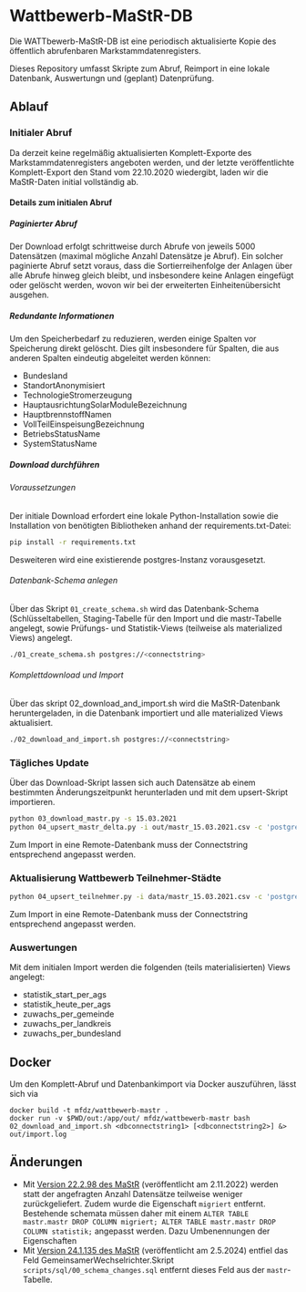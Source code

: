 # Wattbewerb-MaStR-DB

Die WATTbewerb-MaStR-DB ist eine periodisch aktualisierte Kopie des öffentlich abrufenbaren 
Markstammdatenregisters. 

Dieses Repository umfasst Skripte zum Abruf, Reimport in eine lokale Datenbank, Auswertungn und (geplant) Datenprüfung.

## Ablauf

### Initialer Abruf
Da derzeit keine regelmäßig aktualisierten Komplett-Exporte des Markstammdatenregisters angeboten werden, und der letzte veröffentlichte Komplett-Export den Stand vom 22.10.2020 wiedergibt, laden 
wir die MaStR-Daten initial vollständig ab. 

#### Details zum initialen Abruf
##### Paginierter Abruf
Der Download erfolgt schrittweise durch Abrufe von jeweils 5000 Datensätzen (maximal mögliche Anzahl Datensätze je Abruf). Ein solcher paginierte Abruf setzt voraus, dass die Sortierreihenfolge der Anlagen über alle Abrufe hinweg gleich bleibt, und insbesondere keine Anlagen eingefügt oder gelöscht werden, wovon wir bei der erweiterten Einheitenübersicht ausgehen.

##### Redundante Informationen
Um den Speicherbedarf zu reduzieren, werden einige Spalten vor Speicherung direkt gelöscht. 
Dies gilt insbesondere für Spalten, die aus anderen Spalten eindeutig abgeleitet werden können:

* Bundesland
* StandortAnonymisiert
* TechnologieStromerzeugung
* HauptausrichtungSolarModuleBezeichnung 
* HauptbrennstoffNamen
* VollTeilEinspeisungBezeichnung 
* BetriebsStatusName 
* SystemStatusName

##### Download durchführen

###### Voraussetzungen

Der initiale Download erfordert eine lokale Python-Installation sowie die Installation von benötigten Bibliotheken anhand der requirements.txt-Datei:

```sh
pip install -r requirements.txt
```

Desweiteren wird eine existierende postgres-Instanz vorausgesetzt.

###### Datenbank-Schema anlegen
Über das Skript `01_create_schema.sh` wird das Datenbank-Schema (Schlüsseltabellen, Staging-Tabelle für den Import und die mastr-Tabelle angelegt, sowie Prüfungs- und Statistik-Views (teilweise als materialized Views) angelegt.

```sh
./01_create_schema.sh postgres://<connectstring>
```

###### Komplettdownload und Import

Über das skript 02_download_and_import.sh wird die MaStR-Datenbank heruntergeladen, in die Datenbank importiert und alle materialized Views aktualisiert.

```sh
./02_download_and_import.sh postgres://<connectstring>
```

### Tägliches Update

Über das Download-Skript lassen sich auch Datensätze ab einem bestimmten Änderungszeitpunkt herunterladen und mit dem upsert-Skript importieren.

```sh
python 03_download_mastr.py -s 15.03.2021
python 04_upsert_mastr_delta.py -i out/mastr_15.03.2021.csv -c 'postgresql://postgres:@localhost:25432/postgres'
```

Zum Import in eine Remote-Datenbank muss der Connectstring entsprechend angepasst werden.

### Aktualisierung Wattbewerb Teilnehmer-Städte


```sh
python 04_upsert_teilnehmer.py -i data/mastr_15.03.2021.csv -c 'postgresql://postgres:@localhost:25432/postgres'
```

Zum Import in eine Remote-Datenbank muss der Connectstring entsprechend angepasst werden.

### Auswertungen
Mit dem initialen Import werden die folgenden (teils materialisierten) Views angelegt:

* statistik_start_per_ags
* statistik_heute_per_ags
* zuwachs_per_gemeinde
* zuwachs_per_landkreis
* zuwachs_per_bundesland

## Docker
Um den Komplett-Abruf und Datenbankimport via Docker auszuführen, lässt sich via

```
docker build -t mfdz/wattbewerb-mastr .
docker run -v $PWD/out:/app/out/ mfdz/wattbewerb-mastr bash 02_download_and_import.sh <dbconnectstring1> [<dbconnectstring2>] &> out/import.log
``` 

## Änderungen
* Mit [Version 22.2.98 des MaStR](https://www.marktstammdatenregister.de/MaStRHilfe/subpages/releasenotes.html) (veröffentlicht am 2.11.2022) werden statt der angefragten Anzahl Datensätze teilweise weniger zurückgeliefert. Zudem wurde die Eigenschaft `migriert` entfernt. Bestehende schemata müssen daher mit einem `ALTER TABLE mastr.mastr DROP COLUMN migriert; ALTER TABLE mastr.mastr DROP COLUMN statistik;`  angepasst werden. Dazu Umbenennungen der Eigenschaften 
* Mit [Version 24.1.135 des MaStR](https://www.marktstammdatenregister.de/MaStRHilfe/subpages/releasenotes.html) (veröffentlicht am 2.5.2024) entfiel das Feld GemeinsamerWechselrichter.Skript `scripts/sql/00_schema_changes.sql` entfernt dieses Feld aus der `mastr`-Tabelle.

